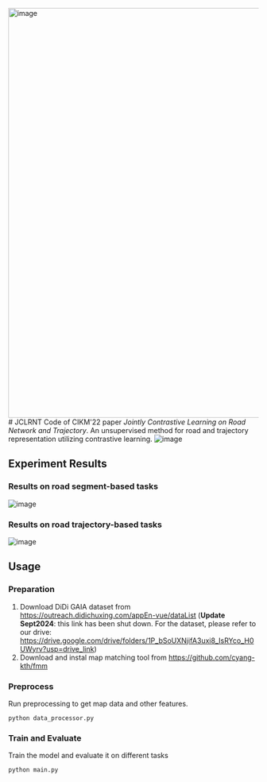 <img width="825" alt="image" src="https://github.com/user-attachments/assets/8816ebe8-1e95-4be1-9d34-34d0f8542b86"># JCLRNT
Code of CIKM'22 paper *Jointly Contrastive Learning on Road Network and Trajectory*.
An unsupervised method for road and trajectory representation utilizing contrastive learning.
![image](https://github.com/mzy94/JCLRNT/blob/main/pics/model.png)

## Experiment Results
### Results on road segment-based tasks
![image](https://github.com/mzy94/JCLRNT/blob/main/pics/road_task.png)

### Results on road trajectory-based tasks
![image](https://github.com/mzy94/JCLRNT/blob/main/pics/traj_task.png)

## Usage
### Preparation
1. Download DiDi GAIA dataset from https://outreach.didichuxing.com/appEn-vue/dataList (**Update Sept2024**: this link has been shut down. For the dataset, please refer to our drive: https://drive.google.com/drive/folders/1P_bSoUXNjifA3uxi8_IsRYco_H0UWyrv?usp=drive_link)
3. Download and instal map matching tool from https://github.com/cyang-kth/fmm

### Preprocess
Run preprocessing to get map data and other features.
```
python data_processor.py
```
### Train and Evaluate
Train the model and evaluate it on different tasks
```
python main.py
```
